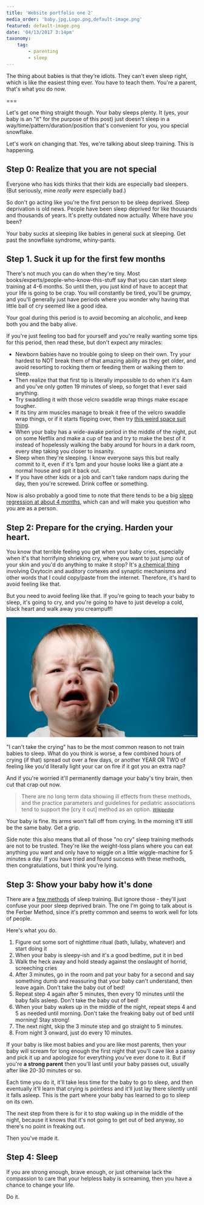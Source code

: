 ```yaml
---
title: 'Website portfolio one 2'
media_order: 'baby.jpg,Logo.png,default-image.png'
featured: default-image.png
date: '04/13/2017 3:14pm'
taxonomy:
    tag:
        - parenting
        - sleep
---
```


The thing about babies is that they're idiots. They can't even sleep right, which is like the easiest thing ever. You have to teach them. You're a parent, that's what you do now.

===

Let's get one thing straight though. Your baby sleeps plenty. It (yes, your baby is an "it" for the purpose of this post) just doesn't sleep in a way/time/pattern/duration/position that's convenient for you, you special snowflake.

Let's work on changing that. Yes, we're talking about sleep training. This is happening.

## Step 0: Realize that you are not special

Everyone who has kids thinks that their kids are especially bad sleepers. (But seriously, mine *really were* especially bad.)

So don't go acting like you're the first person to be sleep deprived. Sleep deprivation is old news. People have been sleep deprived for like thousands and thousands of years. It's pretty outdated now actually. Where have you been?

Your baby sucks at sleeping like babies in general suck at sleeping. Get past the snowflake syndrome, whiny-pants.

## Step 1. Suck it up for the first few months

There's not much you can do when they're tiny. Most books/experts/people-who-know-this-stuff say that you can start sleep training at 4-6 months. So until then, you just kind of have to accept that your life is going to be crap. You will constantly be tired, you'll be grumpy, and you'll generally just have periods where you wonder why having that little ball of cry seemed like a good idea.

Your goal during this period is to avoid becoming an alcoholic, and keep both you and the baby alive.

If you're just feeling too bad for yourself and you're really wanting some tips for this period, then read these, but don't expect any miracles:

* Newborn babies have no trouble going to sleep on their own. Try your hardest to NOT break them of that amazing ability as they get older, and avoid resorting to rocking them or feeding them or walking them to sleep.
* Then realize that that first tip is literally impossible to do when it's 4am and you've only gotten 19 minutes of sleep, so forget that I ever said anything.
* Try swaddling it with those velcro swaddle wrap things make escape tougher.
* If its tiny arm muscles manage to break it free of the velcro swaddle wrap things, or if it starts flipping over, then try [this weird space suit thing](https://smile.amazon.com/Baby-Merlins-Magic-Sleepsuit-Cotton/dp/B00KHZPH74/ref=sr_1_1_a_it?ie=UTF8&qid=1492183962&sr=8-1&keywords=sleepsuit).
* When your baby has a wide-awake period in the middle of the night, put on some Netflix and make a cup of tea and try to make the best of it instead of hopelessly walking the baby around for hours in a dark room, every step taking you closer to insanity.
* Sleep when they're sleeping. I know everyone says this but really commit to it, even if it's 1pm and your house looks like a giant ate a normal house and spit it back out.
* If you have other kids or a job and can't take random naps during the day, then you're screwed. Drink coffee or something.

Now is also probably a good time to note that there tends to be a big [sleep regression at about 4 months](http://www.babysleepsite.com/baby-sleep-patterns/4-month-sleep-regression/), which can and will make you question who you are as a person.

## Step 2: Prepare for the crying. Harden your heart.

You know that terrible feeling you get when your baby cries, especially when it's that horrifying shrieking cry, where you want to just jump out of your skin and you'd do anything to make it stop? It's [a chemical thing](http://www.nature.com/nature/journal/v520/n7548/full/nature14402.html) involving Oxytocin and auditory cortexes and synaptic mechanisms and other words that I could copy/paste from the internet. Therefore, it's hard to avoid feeling like that.

But you need to avoid feeling like that. If you're going to teach your baby to sleep, it's going to cry, and you're going to have to just develop a cold, black heart and walk away you creampuff!

![](baby.jpg)

"I can't take the crying" has to be the most common reason to not train babies to sleep. What do you think is worse, a few combined hours of crying (if that) spread out over a few days, or another YEAR OR TWO of feeling like you'd literally light your car on fire if it got you an extra nap?

And if you're worried it'll permanently damage your baby's tiny brain, then cut that crap out now.

> There are no long term data showing ill effects from these methods, and the practice parameters and guidelines for pediatric associations tend to support the [cry it out] method as an option.
> <small><cite>[Wikipedia](https://en.wikipedia.org/wiki/Ferber_method)</cite></small>


Your baby is fine. Its arms won't fall off from crying. In the morning it'll still be the same baby. Get a grip.

Side note: this also means that all of those "no cry" sleep training methods are not to be trusted. They're like the weight-loss plans where you can eat anything you want and only have to wiggle on a little wiggle-machine for 5 minutes a day. If you have tried and found success with these methods, then congratulations, but I think you're lying.

## Step 3: Show your baby how it's done

There are a [few methods](https://www.babycenter.com/0_finding-the-right-sleep-training-method-for-your-baby_1524201.bc) of sleep training. But ignore those - they'll just confuse your poor sleep deprived brain. The one I'm going to talk about is the Ferber Method, since it's pretty common and seems to work well for lots of people.

Here's what you do.

1. Figure out some sort of nighttime ritual (bath, lullaby, whatever) and start doing it
2. When your baby is sleepy-ish and it's a good bedtime, put it in bed
3. Walk the heck away and hold steady against the onslaught of horrid, screeching cries
4. After 3 minutes, go in the room and pat your baby for a second and say something dumb and reassuring that your baby can't understand, then leave again. Don't take the baby out of bed!
5. Repeat step 4 again after 5 minutes, then every 10 minutes until the baby falls asleep. Don't take the baby out of bed!
6. When your baby wakes up in the middle of the night, repeat steps 4 and 5 as needed until morning. Don't take the freaking baby out of bed until morning! Stay strong!
6. The next night, skip the 3 minute step and go straight to 5 minutes.
7. From night 3 onward, just do every 10 minutes.

If your baby is like most babies and you are like most parents, then your baby will scream for long enough the first night that you'll cave like a pansy and pick it up and apologize for everything you've ever done to it. But if you're **a strong parent** then you'll last until your baby passes out, usually after like 20-30 minutes or so.

Each time you do it, it'll take less time for the baby to go to sleep, and then eventually it'll learn that crying is pointless and it'll just lay there silently until it falls asleep. This is the part where your baby has learned to go to sleep on its own.

The next step from there is for it to stop waking up in the middle of the night, because it knows that it's not going to get out of bed anyway, so there's no point in freaking out.

Then you've made it.

## Step 4: Sleep

If you are strong enough, brave enough, or just otherwise lack the compassion to care that your helpless baby is screaming, then you have a chance to change your life.

Do it.
